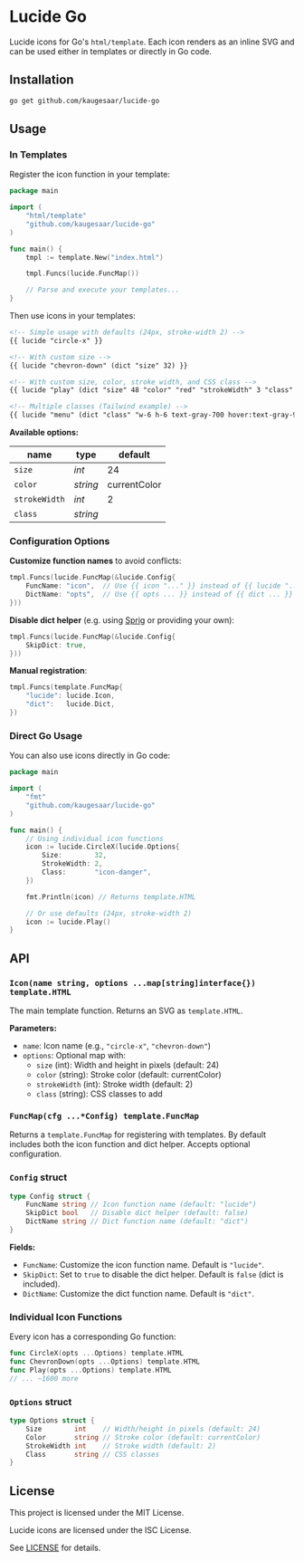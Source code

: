 # Lucide Go

Lucide icons for Go's `html/template`. Each icon renders as an inline SVG and can be used either in templates or directly in Go code. 

## Installation

```bash
go get github.com/kaugesaar/lucide-go
```

## Usage

### In Templates

Register the icon function in your template:

```go
package main

import (
    "html/template"
    "github.com/kaugesaar/lucide-go"
)

func main() {
    tmpl := template.New("index.html")

    tmpl.Funcs(lucide.FuncMap())

    // Parse and execute your templates...
}
```

Then use icons in your templates:

```html
<!-- Simple usage with defaults (24px, stroke-width 2) -->
{{ lucide "circle-x" }}

<!-- With custom size -->
{{ lucide "chevron-down" (dict "size" 32) }}

<!-- With custom size, color, stroke width, and CSS class -->
{{ lucide "play" (dict "size" 48 "color" "red" "strokeWidth" 3 "class" "hover:text-red-800") }}

<!-- Multiple classes (Tailwind example) -->
{{ lucide "menu" (dict "class" "w-6 h-6 text-gray-700 hover:text-gray-900") }}
```

**Available options:**

| name          | type     | default      |
| ------------- | -------- | ------------ |
| `size`        | *int*    | 24           |
| `color`       | *string* | currentColor |
| `strokeWidth` | *int*    | 2            |
| `class`       | *string* |              |

### Configuration Options

**Customize function names** to avoid conflicts:

```go
tmpl.Funcs(lucide.FuncMap(&lucide.Config{
    FuncName: "icon",  // Use {{ icon "..." }} instead of {{ lucide "..." }}
    DictName: "opts",  // Use {{ opts ... }} instead of {{ dict ... }}
}))
```

**Disable dict helper** (e.g. using [Sprig](https://masterminds.github.io/sprig/) or providing your own):

```go
tmpl.Funcs(lucide.FuncMap(&lucide.Config{
    SkipDict: true,
}))
```

**Manual registration**:

```go
tmpl.Funcs(template.FuncMap{
    "lucide": lucide.Icon,
    "dict":   lucide.Dict,
})
```

### Direct Go Usage

You can also use icons directly in Go code:

```go
package main

import (
    "fmt"
    "github.com/kaugesaar/lucide-go"
)

func main() {
    // Using individual icon functions
    icon := lucide.CircleX(lucide.Options{
        Size:        32,
        StrokeWidth: 2,
        Class:       "icon-danger",
    })

    fmt.Println(icon) // Returns template.HTML

    // Or use defaults (24px, stroke-width 2)
    icon := lucide.Play()
}
```

## API

### `Icon(name string, options ...map[string]interface{}) template.HTML`

The main template function. Returns an SVG as `template.HTML`.

**Parameters:**
- `name`: Icon name (e.g., `"circle-x"`, `"chevron-down"`)
- `options`: Optional map with:
  - `size` (int): Width and height in pixels (default: 24)
  - `color` (string): Stroke color (default: currentColor)
  - `strokeWidth` (int): Stroke width (default: 2)
  - `class` (string): CSS classes to add

### `FuncMap(cfg ...*Config) template.FuncMap`

Returns a `template.FuncMap` for registering with templates. By default includes both the icon function and dict helper. Accepts optional configuration.

### `Config` struct

```go
type Config struct {
    FuncName string // Icon function name (default: "lucide")
    SkipDict bool   // Disable dict helper (default: false)
    DictName string // Dict function name (default: "dict")
}
```

**Fields:**
- `FuncName`: Customize the icon function name. Default is `"lucide"`.
- `SkipDict`: Set to `true` to disable the dict helper. Default is `false` (dict is included).
- `DictName`: Customize the dict function name. Default is `"dict"`.

### Individual Icon Functions

Every icon has a corresponding Go function:

```go
func CircleX(opts ...Options) template.HTML
func ChevronDown(opts ...Options) template.HTML
func Play(opts ...Options) template.HTML
// ... ~1600 more
```

### `Options` struct

```go
type Options struct {
    Size        int    // Width/height in pixels (default: 24)
    Color       string // Stroke color (default: currentColor)
    StrokeWidth int    // Stroke width (default: 2)
    Class       string // CSS classes
}
```

## License

This project is licensed under the MIT License.

Lucide icons are licensed under the ISC License.

See [LICENSE](./LICENSE) for details.
